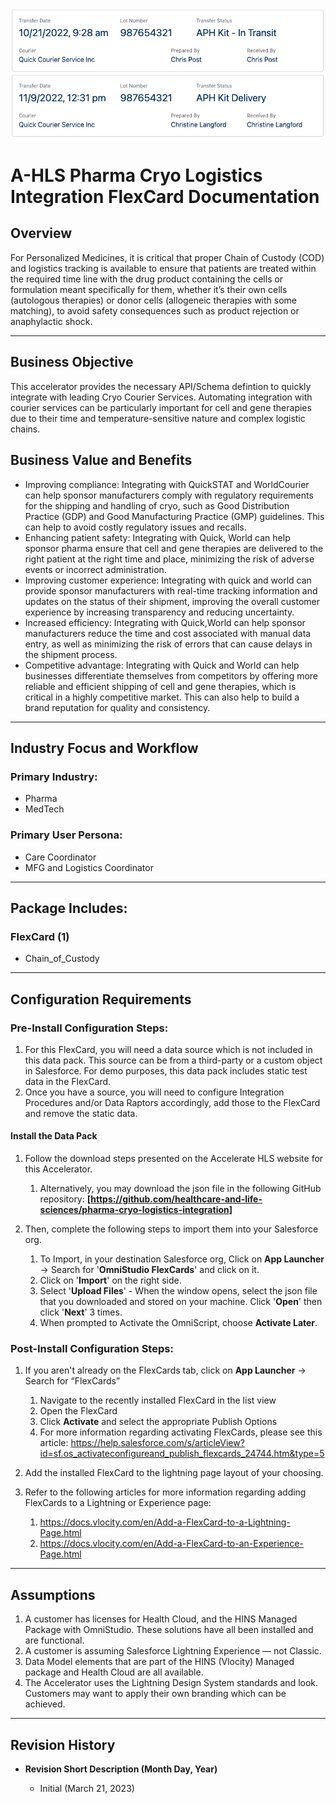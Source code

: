![](/images/pharma-cryo-logistics-fc.png)

# A-HLS Pharma Cryo Logistics Integration FlexCard Documentation

## Overview

For Personalized Medicines, it is critical that proper Chain of Custody (COD) and logistics tracking is available to ensure that patients are treated within the required time line with the drug product containing the cells or formulation meant specifically for them, whether it’s their own cells (autologous therapies) or donor cells (allogeneic therapies with some matching), to avoid safety consequences such as product rejection or anaphylactic shock.

---

## Business Objective

This accelerator provides the necessary API/Schema defintion to quickly integrate with leading Cryo Courier Services. Automating integration with courier services can be particularly important for cell and gene therapies due to their time and temperature-sensitive nature and complex logistic chains.

## Business Value and Benefits

-    Improving compliance: Integrating with QuickSTAT and WorldCourier can help sponsor manufacturers comply with regulatory requirements for the shipping and handling of cryo, such as Good Distribution Practice (GDP) and Good Manufacturing Practice (GMP) guidelines. This can help to avoid costly regulatory issues and recalls.
-    Enhancing patient safety: Integrating with Quick, World can help sponsor pharma ensure that cell and gene therapies are delivered to the right patient at the right time and place, minimizing the risk of adverse events or incorrect administration.
-    Improving customer experience: Integrating with quick and world can provide sponsor manufacturers with real-time tracking information and updates on the status of their shipment, improving the overall customer experience by increasing transparency and reducing uncertainty.
-    Increased efficiency: Integrating with Quick,World can help sponsor manufacturers reduce the time and cost associated with manual data entry, as well as minimizing the risk of errors that can cause delays in the shipment process.
-    Competitive advantage: Integrating with Quick and World can help businesses differentiate themselves from competitors by offering more reliable and efficient shipping of cell and gene therapies, which is critical in a highly competitive market. This can also help to build a brand reputation for quality and consistency.

---

## Industry Focus and Workflow

### Primary Industry:

-    Pharma
-    MedTech

### Primary User Persona:

-    Care Coordinator
-    MFG and Logistics Coordinator

---

## Package Includes:

### **FlexCard (1)**

-    Chain_of_Custody

---

## Configuration Requirements

### Pre-Install Configuration Steps:

1. For this FlexCard, you will need a data source which is not included in this data pack. This source can be from a third-party or a custom object in Salesforce. For demo purposes, this data pack includes static test data in the FlexCard.
2. Once you have a source, you will need to configure Integration Procedures and/or Data Raptors accordingly, add those to the FlexCard and remove the static data.

#### Install the Data Pack

1. Follow the download steps presented on the Accelerate HLS website for this Accelerator.

     1. Alternatively, you may download the json file in the following GitHub repository: **[https://github.com/healthcare-and-life-sciences/pharma-cryo-logistics-integration]**

2. Then, complete the following steps to import them into your Salesforce org.

     1. To Import, in your destination Salesforce org, Click on **App Launcher** → Search for '**OmniStudio FlexCards**' and click on it.
     2. Click on '**Import**' on the right side.
     3. Select '**Upload Files**' - When the window opens, select the json file that you downloaded and stored on your machine. Click '**Open**' then click '**Next**' 3 times.
     4. When prompted to Activate the OmniScript, choose **Activate Later**.

### Post-Install Configuration Steps:

1. If you aren't already on the FlexCards tab, click on **App Launcher** → Search for “FlexCards”

     1. Navigate to the recently installed FlexCard in the list view
     2. Open the FlexCard
     3. Click **Activate** and select the appropriate Publish Options
     4. For more information regarding activating FlexCards, please see this article: https://help.salesforce.com/s/articleView?id=sf.os_activateconfigureand_publish_flexcards_24744.htm&type=5

2. Add the installed FlexCard to the lightning page layout of your choosing.

3. Refer to the following articles for more information regarding adding FlexCards to a Lightning or Experience page:

     1. https://docs.vlocity.com/en/Add-a-FlexCard-to-a-Lightning-Page.html
     2. https://docs.vlocity.com/en/Add-a-FlexCard-to-an-Experience-Page.html

---

## Assumptions

1. A customer has licenses for Health Cloud, and the HINS Managed Package with OmniStudio. These solutions have all been installed and are functional.
2. A customer is assuming Salesforce Lightning Experience — not Classic.
3. Data Model elements that are part of the HINS (Vlocity) Managed package and Health Cloud are all available.
4. The Accelerator uses the Lightning Design System standards and look. Customers may want to apply their own branding which can be achieved.

---

## Revision History

-    **Revision Short Description (Month Day, Year)**

     -    Initial (March 21, 2023)
